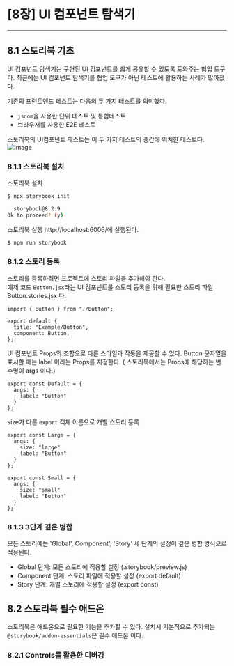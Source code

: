 # [8장] UI 컴포넌트 탐색기

---

## 8.1 스토리북 기초
UI 컴포넌트 탐색기는 구현된 UI 컴포넌트를 쉽게 공유할 수 있도록 도와주는 협업 도구다.
최근에는 UI 컴포넌트 탐색기를 협업 도구가 아닌 테스트에 활용하는 사례가 많아졌다.

기존의 프런트엔드 테스트는 다음의 두 가지 테스트를 의미했다.

- `jsdom`을 사용한 단위 테스트 및 통합테스트
- 브라우저를 사용한 E2E 테스트

스토리북의 UI컴포넌트 테스트는 이 두 가지 테스트의 중간에 위치한 테스트다.
![image](https://github.com/user-attachments/assets/e99d101e-ac17-4b37-85c7-16d917615d49)

### 8.1.1 스토리북 설치
스토리북 설치
```bash
$ npx storybook init
```

```bash
  storybook@8.2.9
Ok to proceed? (y)
```

스토리북 실행 http://localhost:6006/에 실행된다.
```bash
$ npm run storybook
```

### 8.1.2 스토리 등록
스토리를 등록하려면 프로젝트에 스토리 파일을 추가해야 한다.<br>
예제 코드 `Button.jsx`라는 UI 컴포넌트를 스토리 등록을 위해 필요한 스토리 파일 Button.stories.jsx 다.
```tsx
import { Button } from "./Button";

export default {
  title: "Example/Button",
  component: Button,
};
```

UI 컴포넌트 Props의 조합으로 다른 스타일과 작동을 제공할 수 있다.
Button 문자열을 표시할 때는 label 이라는 Props를 지정한다. ( 스토리북에서는 Props에 해당하는 변수명이 args 이다.)
```tsx
export const Default = {
  args: {
    label: "Button"
  }
};
```

size가 다른 `export` 객체 이름으로 개별 스토리 등록 
```tsx
export const Large = {
  args: {
    size: "large"
    label: "Button"
  }
};

export const Small = {
  args: {
    size: "small"
    label: "Button"
  }
};
```

### 8.1.3 3단계 깊은 병합
모든 스토리에는 'Global', Component', 'Story' 세 단계의 설정이 깊은 병합 방식으로 적용된다.

- Global 단계: 모든 스토리에 적용할 설정 (.storybook/preview.js)
- Component 단계: 스토리 파일에 적용할 설정 (export default)
- Story 단계: 개별 스토리에 적용할 설정 (export const)


## 8.2 스토리북 필수 애드온
스토리북은 애드온으로 필요한 기능을 추가할 수 있다. 설치시 기본적으로 추가되는 `@storybook/addon-essentials`은 필수 애드온 이다.

### 8.2.1 Controls를 활용한 디버깅

